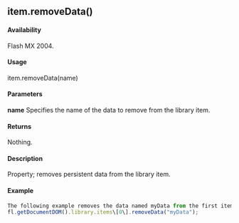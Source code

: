 ## item.removeData()

#### Availability

Flash MX 2004.

#### Usage

item.removeData(name)

#### Parameters

**name** Specifies the name of the data to remove from the library item.

#### Returns

Nothing.

#### Description

Property; removes persistent data from the library item.

#### Example

```javascript
The following example removes the data named myData from the first item in the library:
fl.getDocumentDOM().library.items\[0\].removeData("myData");

```